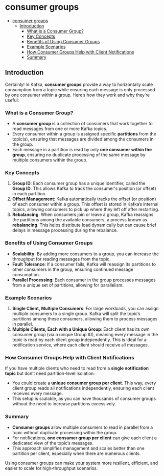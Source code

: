 # consumer groups

- [consumer groups](#consumer-groups)
  - [Introduction](#introduction)
    - [What is a Consumer Group?](#what-is-a-consumer-group)
    - [Key Concepts](#key-concepts)
    - [Benefits of Using Consumer Groups](#benefits-of-using-consumer-groups)
    - [Example Scenarios](#example-scenarios)
    - [How Consumer Groups Help with Client Notifications](#how-consumer-groups-help-with-client-notifications)
    - [Summary](#summary)

## Introduction

Certainly! In Kafka, **consumer groups** provide a way to horizontally scale consumption from a topic while ensuring each message is only processed by one consumer within a group. Here’s how they work and why they’re useful:

### What is a Consumer Group?

- A **consumer group** is a collection of consumers that work together to read messages from one or more Kafka topics.
- Every consumer within a group is assigned specific **partitions** from the topic(s), ensuring that messages are divided among the consumers in the group.
- Each message in a partition is read by only **one consumer within the group**, ensuring no duplicate processing of the same message by multiple consumers within the group.

### Key Concepts

1. **Group ID**: Each consumer group has a unique identifier, called the **Group ID**. This allows Kafka to track the consumer's position (or offset) in each partition.
2. **Offset Management**: Kafka automatically tracks the offset (or position) of each consumer within a group. This offset is stored in Kafka’s internal topics, allowing consumers to pick up where they left off after restarting.
3. **Rebalancing**: When consumers join or leave a group, Kafka reassigns the partitions among the available consumers, a process known as **rebalancing**. This helps distribute load dynamically but can cause brief delays in message processing during the rebalance.

### Benefits of Using Consumer Groups

- **Scalability**: By adding more consumers to a group, you can increase the throughput for reading messages from the topic.
- **Fault Tolerance**: If a consumer fails, Kafka will reassign its partitions to other consumers in the group, ensuring continued message consumption.
- **Parallel Processing**: Each consumer in the group processes messages from a unique set of partitions, allowing for parallelism.

### Example Scenarios

1. **Single Client, Multiple Consumers**: For large workloads, you can assign multiple consumers to a single group. Kafka will split the topic’s partitions among these consumers, allowing them to process messages in parallel.
2. **Multiple Clients, Each with a Unique Group**: Each client has its own consumer group (via a unique Group ID), meaning every message in the topic is read by each client group independently. This is ideal for a notification service, where each client should receive all messages.

### How Consumer Groups Help with Client Notifications

If you have multiple clients who need to read from a **single notification topic** but don’t need partition-level isolation:

- You could create a **unique consumer group per client**. This way, every client group reads all notifications independently, ensuring each client receives every message.
- This setup is scalable, as you can have thousands of consumer groups without the need to increase partitions excessively.

### Summary

- **Consumer groups** allow multiple consumers to read in parallel from a topic without duplicate processing within the group.
- For notifications, **one consumer group per client** can give each client a dedicated view of the topic’s messages.
- This approach simplifies management and scales better than one partition per client, especially when there are numerous clients.

Using consumer groups can make your system more resilient, efficient, and easier to scale for high-throughput scenarios.
